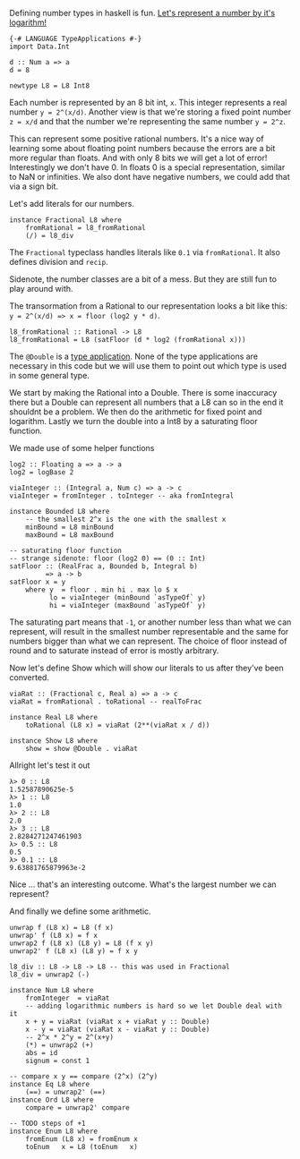 Defining number types in haskell is fun. [Let's represent a number by it's logarithm!](
https://en.wikipedia.org/wiki/Logarithmic_number_system)

```
{-# LANGUAGE TypeApplications #-}
import Data.Int

d :: Num a => a
d = 8

newtype L8 = L8 Int8
```

Each number is represented by an 8 bit int, `x`. This integer represents a real number `y = 2^(x/d)`. Another view is that we're storing a fixed point number `z = x/d` and that the number we're representing the same number `y = 2^z`.

This can represent some positive rational numbers. It's a nice way of learning some about floating point numbers because the errors are a bit more regular than floats. And with only 8 bits we will get a lot of error! Interestingly we don't have 0. In floats 0 is a special representation, similar to NaN or infinities. We also dont have negative numbers, we could add that via a sign bit.

Let's add literals for our numbers.

```
instance Fractional L8 where
    fromRational = l8_fromRational
    (/) = l8_div
```

The `Fractional` typeclass handles literals like `0.1` via `fromRational`. It also defines division and `recip`.

Sidenote, the number classes are a bit of a mess. But they are still fun to play around with.

The transormation from a Rational to our representation looks a bit like this: `y = 2^(x/d) => x = floor (log2 y * d)`.

```
l8_fromRational :: Rational -> L8
l8_fromRational = L8 (satFloor (d * log2 (fromRational x)))
```

The `@Double` is a [type application](https://downloads.haskell.org/ghc/latest/docs/html/users_guide/glasgow_exts.html#extension-TypeApplications). None of the type applications are necessary in this code but we will use them to point out which type is used in some general type.

We start by making the Rational into a Double. There is some inaccuracy there but a Double can represent all numbers that a L8 can so in the end it shouldnt be a problem. We then do the arithmetic for fixed point and logarithm. Lastly we turn the double into a Int8 by a saturating floor function.

We made use of some helper functions

```
log2 :: Floating a => a -> a
log2 = logBase 2

viaInteger :: (Integral a, Num c) => a -> c
viaInteger = fromInteger . toInteger -- aka fromIntegral

instance Bounded L8 where
    -- the smallest 2^x is the one with the smallest x
    minBound = L8 minBound
    maxBound = L8 maxBound

-- saturating floor function
-- strange sidenote: floor (log2 0) == (0 :: Int)
satFloor :: (RealFrac a, Bounded b, Integral b)
         => a -> b
satFloor x = y
    where y  = floor . min hi . max lo $ x
          lo = viaInteger (minBound `asTypeOf` y)
          hi = viaInteger (maxBound `asTypeOf` y)
```

The saturating part means that `-1`, or another number less than what we can represent, will result in the smallest number representable and the same for numbers bigger than what we can represent. The choice of floor instead of round and to saturate instead of error is mostly arbitrary.

Now let's define Show which will show our literals to us after they've been converted.

```
viaRat :: (Fractional c, Real a) => a -> c
viaRat = fromRational . toRational -- realToFrac

instance Real L8 where
    toRational (L8 x) = viaRat (2**(viaRat x / d))

instance Show L8 where
    show = show @Double . viaRat
```

Allright let's test it out

```
λ> 0 :: L8
1.52587890625e-5
λ> 1 :: L8
1.0
λ> 2 :: L8
2.0
λ> 3 :: L8
2.8284271247461903
λ> 0.5 :: L8
0.5
λ> 0.1 :: L8
9.63881765879963e-2
```

Nice ... that's an interesting outcome. What's the largest number we can represent?

And finally we define some arithmetic.

```
unwrap f (L8 x) = L8 (f x)
unwrap' f (L8 x) = f x
unwrap2 f (L8 x) (L8 y) = L8 (f x y)
unwrap2' f (L8 x) (L8 y) = f x y

l8_div :: L8 -> L8 -> L8 -- this was used in Fractional
l8_div = unwrap2 (-)

instance Num L8 where
    fromInteger  = viaRat
    -- adding logarithmic numbers is hard so we let Double deal with it
    x + y = viaRat (viaRat x + viaRat y :: Double)
    x - y = viaRat (viaRat x - viaRat y :: Double)
    -- 2^x * 2^y = 2^(x+y)
    (*) = unwrap2 (+)
    abs = id
    signum = const 1

-- compare x y == compare (2^x) (2^y)
instance Eq L8 where
    (==) = unwrap2' (==)
instance Ord L8 where
    compare = unwrap2' compare

-- TODO steps of +1
instance Enum L8 where
    fromEnum (L8 x) = fromEnum x
    toEnum   x = L8 (toEnum   x)
```
